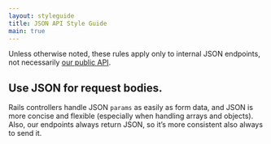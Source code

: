 ```yaml
---
layout: styleguide
title: JSON API Style Guide
main: true
---
```


Unless otherwise noted, these rules apply only to internal JSON endpoints, not necessarily [our public API](https://docs.lessonly.com).

## Use JSON for request bodies.

Rails controllers handle JSON `params` as easily as form data, and JSON is more concise and flexible (especially when handling arrays and objects). Also, our endpoints always return JSON, so it’s more consistent also always to send it.
